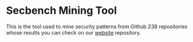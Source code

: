 # Secbench Mining Tool

This is the tool used to mine security patterns from Github 238 repositories whose results you can check on our [website](https://github.com/TQRG/secbench) repository.

